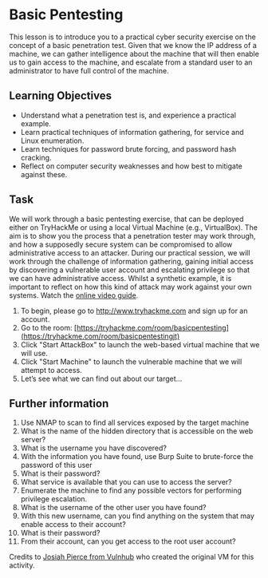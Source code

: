 # Basic Pentesting

This lesson is to introduce you to a practical cyber security exercise on the concept of a basic penetration test. Given that we know the IP address of a machine, we can gather intelligence about the machine that will then enable us to gain access to the machine, and escalate from a standard user to an administrator to have full control of the machine.

## Learning Objectives

- Understand what a penetration test is, and experience a practical example.
- Learn practical techniques of information gathering, for service and Linux enumeration.
- Learn techniques for password brute forcing, and password hash cracking.
- Reflect on computer security weaknesses and how best to mitigate against these.

## Task

We will work through a basic pentesting exercise, that can be deployed either on TryHackMe or using a local Virtual Machine (e.g., VirtualBox). The aim is to show you the process that a penetration tester may work through, and how a supposedly secure system can be compromised to allow administrative access to an attacker. During our practical session, we will work through the challenge of information gathering, gaining initial access by discovering a vulnerable user account and escalating privilege so that we can have administrative access. Whilst a synthetic example, it is important to reflect on how this kind of attack may work against your own systems. Watch the [online video guide](https://youtu.be/Eus1f82BU4o).

1. To begin, please go to http://www.tryhackme.com and sign up for an account.
2. Go to the room: [https://tryhackme.com/room/basicpentesting](https://tryhackme.com/room/basicpentestingjt)
3. Click "Start AttackBox" to launch the web-based virtual machine that we will use.
4. Click "Start Machine" to launch the vulnerable machine that we will attempt to 
access.
5. Let’s see what we can find out about our target...

## Further information

1. Use NMAP to scan to find all services exposed by the target machine
2. What is the name of the hidden directory that is accessible on the web server?
3. What is the username you have discovered?
4. With the information you have found, use Burp Suite to brute-force the password of this user
6. What is their password?
7. What service is available that you can use to access the server?
8. Enumerate the machine to find any possible vectors for performing privilege escalation.
9. What is the username of the other user you have found?
10. With this new username, can you find anything on the system that may enable access to their account?
11. What is their password?
12. From their account, can you get access to the root user account?

Credits to [Josiah Pierce from Vulnhub](https://www.vulnhub.com/series/basic-pentesting,143/) who created the original VM for this activity.
